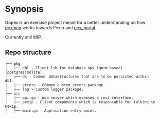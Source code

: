 Synopsis
========

Gopex is an exercise project meant for a better understanding on how [pexmon](https://bitbucket.org/kinlydev/pexmon/src/master/) works towards Pexip and [pex_portal](https://bitbucket.org/kinlydev/pex_portal/src/master/).

Currently still WIP.

Repo structure
--------------

```
├── pkg
│   ├── dbl - Client lib for database ops (gorm based) [postgres|sqlite].
│   ├── ds - Common datastructures that are to be persisted within dbl.
│   ├── errors - Common custom errors package.
│   ├── log - Custom logger package.
├── src
│   ├── api-gw - Web server which exposes a rest interface.
│   ├── pexip - Client components which is responsable for talking to Pexip.
│   ├── main.go - Application entry point.

```
